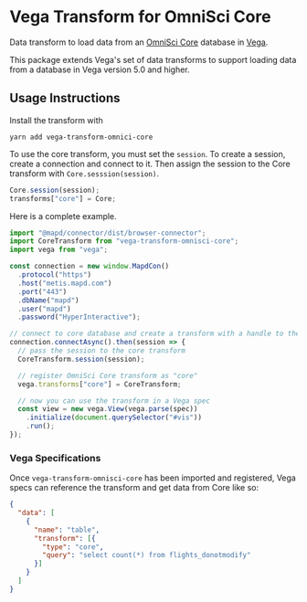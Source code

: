 # Vega Transform for OmniSci Core

Data transform to load data from an [OmniSci Core](https://www.omnisci.com/platform/core/) database in [Vega](https://vega.github.io/vega/).

This package extends Vega's set of data transforms to support loading data from a database in Vega version 5.0 and higher. 

## Usage Instructions

Install the transform with

```
yarn add vega-transform-omnici-core
```

To use the core transform, you must set the `session`. To create a session, create a connection and connect to it. Then assign the session to the Core transform with `Core.sesssion(session)`.

```js
Core.session(session);
transforms["core"] = Core;
```

Here is a complete example.

```js
import "@mapd/connector/dist/browser-connector";
import CoreTransform from "vega-transform-omnisci-core";
import vega from "vega";

const connection = new window.MapdCon()
  .protocol("https")
  .host("metis.mapd.com")
  .port("443")
  .dbName("mapd")
  .user("mapd")
  .password("HyperInteractive");

// connect to core database and create a transform with a handle to the session
connection.connectAsync().then(session => {
  // pass the session to the core transform
  CoreTransform.session(session);

  // register OmniSci Core transform as "core"
  vega.transforms["core"] = CoreTransform;

  // now you can use the transform in a Vega spec
  const view = new vega.View(vega.parse(spec))
    .initialize(document.querySelector("#vis"))
    .run();
});
```

### Vega Specifications

Once `vega-transform-omnisci-core` has been imported and registered, Vega specs can reference the transform and get data from Core like so:

```json
{
  "data": [
    {
      "name": "table",
      "transform": [{
        "type": "core",
        "query": "select count(*) from flights_donotmodify"
      }]
    }
  ]
}
```
